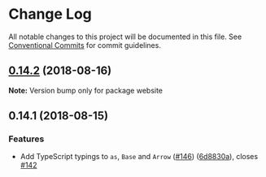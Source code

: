# Change Log

All notable changes to this project will be documented in this file.
See [Conventional Commits](https://conventionalcommits.org) for commit guidelines.

<a name="0.14.2"></a>
## [0.14.2](https://github.com/reakit/reakit/compare/website@0.14.1...website@0.14.2) (2018-08-16)

**Note:** Version bump only for package website





<a name="0.14.1"></a>
## 0.14.1 (2018-08-15)


### Features

* Add TypeScript typings to `as`, `Base` and `Arrow` ([#146](https://github.com/reakit/reakit/issues/146)) ([6d8830a](https://github.com/reakit/reakit/commit/6d8830a)), closes [#142](https://github.com/reakit/reakit/issues/142)
